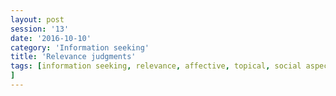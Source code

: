 ```yaml
--- 
layout: post 
session: '13' 
date: '2016-10-10' 
category: 'Information seeking' 
title: 'Relevance judgments' 
tags: [information seeking, relevance, affective, topical, social aspects] 
--- 
```


<excerpt/>
